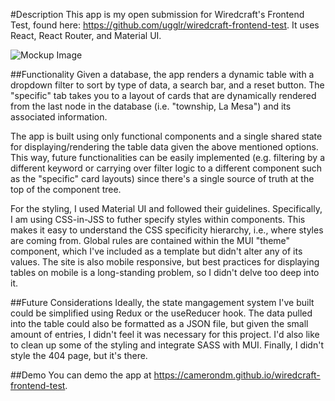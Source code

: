 #Description
This app is my open submission for Wiredcraft's Frontend Test, found here: https://github.com/ugglr/wiredcraft-frontend-test. It uses React, React Router, and Material UI. 

![Mockup Image](https://camo.githubusercontent.com/e4fae5c535d915ec68cf15d07251183f461d39f6/68747470733a2f2f636c6475702e636f6d2f4a4d336c4c42415335562e6a7067)


##Functionality
Given a database, the app renders a dynamic table with a dropdown filter to sort by type of data, a search bar, and a reset button. The "specific" tab takes you to a layout of cards that are dynamically rendered from the last node in the database (i.e. "township, La Mesa") and its associated information. 

The app is built using only functional components and a single shared state for displaying/rendering the table data given the above mentioned options. This way, future functionalities can be easily implemented (e.g. filtering by a different keyword or carrying over filter logic to a different component such as the "specific" card layouts) since there's a single source of truth at the top of the component tree. 

For the styling, I used Material UI and followed their guidelines. Specifically, I am using CSS-in-JSS to futher specify styles within components. This makes it easy to understand the CSS specificity hierarchy, i.e., where styles are coming from. Global rules are contained within the MUI "theme" component, which I've included as a template but didn't alter any of its values. The site is also mobile responsive, but best practices for displaying tables on mobile is a long-standing problem, so I didn't delve too deep into it. 

##Future Considerations
Ideally, the state mangagement system I've built could be simplified using Redux or the useReducer hook. The data pulled into the table could also be formatted as a JSON file, but given the small amount of entries, I didn't feel it was necessary for this project. I'd also like to clean up some of the styling and integrate SASS with MUI. Finally, I didn't style the 404 page, but it's there. 

##Demo
You can demo the app at https://camerondm.github.io/wiredcraft-frontend-test. 



